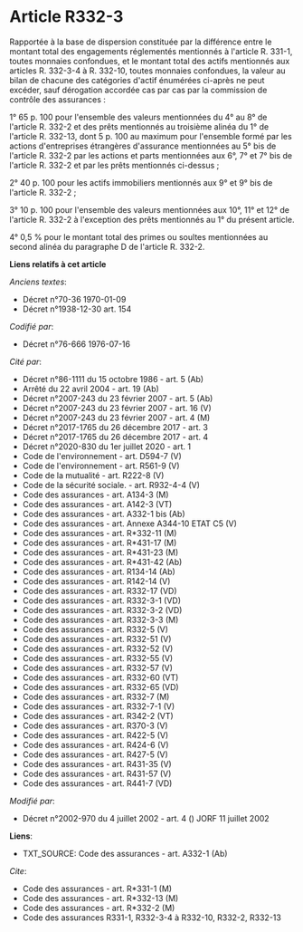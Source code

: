 # Article R332-3

Rapportée à la base de dispersion constituée par la différence entre le montant total des engagements réglementés mentionnés
à l'article R. 331-1, toutes monnaies confondues, et le montant total des actifs mentionnés aux articles R. 332-3-4 à R.
332-10, toutes monnaies confondues, la valeur au bilan de chacune des catégories d'actif énumérées ci-après ne peut excéder,
sauf dérogation accordée cas par cas par la commission de contrôle des assurances :

1° 65 p. 100 pour l'ensemble des valeurs mentionnées du 4° au 8° de l'article R. 332-2 et des prêts mentionnés au troisième
alinéa du 1° de l'article R. 332-13, dont 5 p. 100 au maximum pour l'ensemble formé par les actions d'entreprises étrangères
d'assurance mentionnées au 5° bis de l'article R. 332-2 par les actions et parts mentionnées aux 6°, 7° et 7° bis de
l'article R. 332-2 et par les prêts mentionnés ci-dessus ;

2° 40 p. 100 pour les actifs immobiliers mentionnés aux 9° et 9° bis de l'article R. 332-2 ;

3° 10 p. 100 pour l'ensemble des valeurs mentionnées aux 10°, 11° et 12° de l'article R. 332-2 à l'exception des prêts
mentionnés au 1° du présent article.

4° 0,5 % pour le montant total des primes ou soultes mentionnées au second alinéa du paragraphe D de l'article R. 332-2.

**Liens relatifs à cet article**

_Anciens textes_:

  - Décret n°70-36 1970-01-09
  - Décret n°1938-12-30 art. 154

_Codifié par_:

  - Décret n°76-666 1976-07-16

_Cité par_:

  - Décret n°86-1111 du 15 octobre 1986 - art. 5 (Ab)
  - Arrêté du 22 avril 2004 - art. 19 (Ab)
  - Décret  n°2007-243 du 23 février 2007 - art. 5 (Ab)
  - Décret n°2007-243 du 23 février 2007 - art. 16 (V)
  - Décret n°2007-243 du 23 février 2007 - art. 4 (M)
  - Décret n°2017-1765 du 26 décembre 2017 - art. 3
  - Décret n°2017-1765 du 26 décembre 2017 - art. 4
  - Décret n°2020-830 du 1er juillet 2020 - art. 1
  - Code de l'environnement - art. D594-7 (V)
  - Code de l'environnement - art. R561-9 (V)
  - Code de la mutualité - art. R222-8 (V)
  - Code de la sécurité sociale. - art. R932-4-4 (V)
  - Code des assurances - art. A134-3 (M)
  - Code des assurances - art. A142-3 (VT)
  - Code des assurances - art. A332-1 bis (Ab)
  - Code des assurances - art. Annexe A344-10 ETAT C5 (V)
  - Code des assurances - art. R*332-11 (M)
  - Code des assurances - art. R*431-17 (M)
  - Code des assurances - art. R*431-23 (M)
  - Code des assurances - art. R*431-42 (Ab)
  - Code des assurances - art. R134-14 (Ab)
  - Code des assurances - art. R142-14 (V)
  - Code des assurances - art. R332-17 (VD)
  - Code des assurances - art. R332-3-1 (VD)
  - Code des assurances - art. R332-3-2 (VD)
  - Code des assurances - art. R332-3-3 (M)
  - Code des assurances - art. R332-5 (V)
  - Code des assurances - art. R332-51 (V)
  - Code des assurances - art. R332-52 (V)
  - Code des assurances - art. R332-55 (V)
  - Code des assurances - art. R332-57 (V)
  - Code des assurances - art. R332-60 (VT)
  - Code des assurances - art. R332-65 (VD)
  - Code des assurances - art. R332-7 (M)
  - Code des assurances - art. R332-7-1 (V)
  - Code des assurances - art. R342-2 (VT)
  - Code des assurances - art. R370-3 (V)
  - Code des assurances - art. R422-5 (V)
  - Code des assurances - art. R424-6 (V)
  - Code des assurances - art. R427-5 (V)
  - Code des assurances - art. R431-35 (V)
  - Code des assurances - art. R431-57 (V)
  - Code des assurances - art. R441-7 (VD)

_Modifié par_:

  - Décret n°2002-970 du 4 juillet 2002 - art. 4 () JORF 11 juillet 2002

**Liens**:

  - TXT_SOURCE: Code des assurances - art. A332-1 (Ab)

_Cite_:

  - Code des assurances - art. R*331-1 (M)
  - Code des assurances - art. R*332-13 (M)
  - Code des assurances - art. R*332-2 (M)
  - Code des assurances R331-1, R332-3-4 à R332-10, R332-2, R332-13
